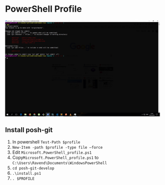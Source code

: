 # PowerShell Profile

![Example](example.jpg)

## Install posh-git

1. In powershell `Test-Path $profile`
2. `New-Item -path $profile -type file –force`
3. Edit `Microsoft.PowerShell_profile.ps1`
4. Copy`Microsoft.PowerShell_profile.ps1` to `C:\Users\Ravend\Documents\WindowsPowerShell`
5. `cd posh-git-develop`
6. `.\install.ps1`
7. `. $PROFILE`
